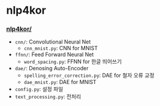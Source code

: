# nlp4kor 
### [nlp4kor/](https://github.com/bage79/nlp4kor/tree/master/nlp4kor)
- `cnn/`: Convolutional Neural Net
    - `cnn_mnist.py`: CNN for MNIST
- `ffnn/`: Feed Forward Neural Net
    - `word_spacing.py`: FFNN for 한글 띄어쓰기
- `dae/`: Denosing Auto-Encoder
    - `spelling_error_correction.py`: DAE for 철자 오류 교정
    - `dae_mnist.py`: DAE for MNIST
- `config.py`: 설정 파일
- `text_processing.py`: 전처리        